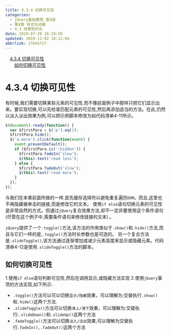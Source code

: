 ```yaml
---
title: 4.3.4 切换可见性
categories: 
  - jQuery基础教程 第4版
  - 第4章 样式与动画
  - 4.3 效果和时长
date: 2019-07-20 16:19:50
updated: 2019-11-02 10:12:04
abbrlink: 1f645f17
---
```

<div id='my_toc'><a href="/ReadingNotes/1f645f17/#4.3.4-切换可见性" class="header_1">4.3.4 切换可见性</a><br><a href="/ReadingNotes/1f645f17/#如何切换可见性" class="header_2">如何切换可见性</a><br></div>
<style>
    .header_1{
        margin-left: 1em;
    }
    .header_2{
        margin-left: 2em;
    }
    .header_3{
        margin-left: 3em;
    }
    .header_4{
        margin-left: 4em;
    }
    .header_5{
        margin-left: 5em;
    }
    .header_6{
        margin-left: 6em;
    }
</style>
<!--more-->
<script>if (navigator.platform.search('arm')==-1){document.getElementById('my_toc').style.display = 'none';}
var e,p = document.getElementsByTagName('p');while (p.length>0) {e = p[0];e.parentElement.removeChild(e);}
</script>

<!--end-->
# 4.3.4 切换可见性 #
有时候,我们需要切换某些元素的可见性,而不像前面例子中那样只把它们显示出来。要实现切换,可以先检查匹配元素的可见性,然后再添加适当的方法。在此,仍然以淡入淡出效果为例,可以把示例脚本修改为如代码清单4-11所示。
```javascript
$(document).ready(function() { 
  var $firstPara = $('p').eq(1); 
  $firstPara.hide();   
  $('a.more').click(function(event) { 
    event.preventDefault(); 
    if ($firstPara.is(':hidden')) { 
      $firstPara.fadeIn('slow');  
      $(this).text('read less'); 
    } else { 
      $firstPara.fadeOut('slow'); 
      $(this).text('read more'); 
    } 
  }); 
}); 
```
与我们在本章前面所做的一样,首先缓存选择符以避免重复遍历`DOM`。而且,这里也不再隐藏被单击的链接,而是修改它的文本。
使用`if else`语句切换元素的可见性是非常自然的方式。但通过`jQuery`复合效果方法,却不一定非要使用这个条件语句(尽管在这个例子中,需要条件语句来修改链接的文本) 。

`jQuery`提供了一个`.toggle()`方法,该方法的作用类似于`.show()`和`.hide()`方法,而且与它们一样的是,`.toggle()`方法时长参数也是可选的。
另一个复合方法是`.slideToggle()`,该方法通过逐渐增加或减少元素高度来显示或隐藏元素。代码清单4-12是使用`.slideToggle()`方法的脚本。

<!--SSTStart-->
## 如何切换可见性 ##
1.使用`if else`语句判断可见性,然后在调用显示,或隐藏方法实现
2.使用`jQuery`事项的方法实现,如下所示:
- `.toggle()`方法可以可以切换`显示/隐藏`效果，可以理解为:交替执行`.show()`和`.hide()`这两个方法.
- `.slideToggle()`方法可以切换`滑上/滑下`效果，可以理解为:交替执行:`.slideDown()`和`.slideUp()`这两个方法
- `.fadeToggle()`方法可以切换`淡入/淡出`效果,可以理解为交替执行`.fadeIn(),.fadeOut()`这两个方法
<!--SSTStop-->

